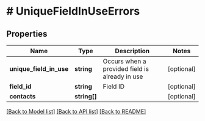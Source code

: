 # # UniqueFieldInUseErrors

## Properties

Name | Type | Description | Notes
------------ | ------------- | ------------- | -------------
**unique_field_in_use** | **string** | Occurs when a provided field is already in use | [optional]
**field_id** | **string** | Field ID | [optional]
**contacts** | **string[]** |  | [optional]

[[Back to Model list]](../../README.md#models) [[Back to API list]](../../README.md#endpoints) [[Back to README]](../../README.md)
